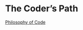 # The Coder’s Path

[Philosophy of Code](The%20Coder%E2%80%99s%20Path%20e1189ff4fde5433a8ba810ba159f9a3b/Philosophy%20of%20Code%2025a837e09d0e498d94f25700aeb9d066.md)